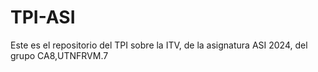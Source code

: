 # TPI-ASI
Este es el repositorio del TPI sobre la ITV, de la asignatura ASI 2024, del grupo CA8,UTNFRVM.7

